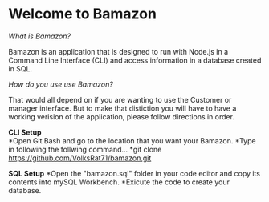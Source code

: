 # Welcome to Bamazon

*What is Bamazon?*

Bamazon is an application that is designed to run with Node.js in a Command Line Interface (CLI) and access information in a database created in SQL. 

*How do you use use Bamazon?*

That would all depend on if you are wanting to use the Customer or manager interface. But to make that distiction you will have to have a working verision of the application, please follow directions in order.

**CLI Setup**	
*Open Git Bash and go to the location that you want your Bamazon.
*Type in following the follwing command...
	*git clone https://github.com/VolksRat71/bamazon.git

**SQL Setup**
*Open the "bamazon.sql" folder in your code editor and copy its contents into mySQL Workbench.
*Exicute the code to create your database.


